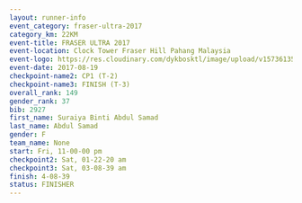 ```yaml
---
layout: runner-info 
event_category: fraser-ultra-2017 
category_km: 22KM 
event-title: FRASER ULTRA 2017 
event-location: Clock Tower Fraser Hill Pahang Malaysia 
event-logo: https://res.cloudinary.com/dykbosktl/image/upload/v1573613535/Logo/logo_mfst7w.jpg 
event-date: 2017-08-19 
checkpoint-name2: CP1 (T-2) 
checkpoint-name3: FINISH (T-3) 
overall_rank: 149
gender_rank: 37
bib: 2927
first_name: Suraiya Binti Abdul Samad
last_name: Abdul Samad
gender: F
team_name: None
start: Fri, 11-00-00 pm
checkpoint2: Sat, 01-22-20 am
checkpoint3: Sat, 03-08-39 am
finish: 4-08-39
status: FINISHER
---
```

